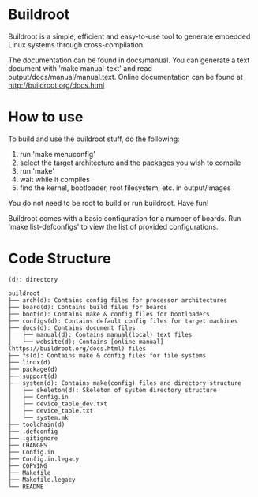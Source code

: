 # Buildroot

Buildroot is a simple, efficient and easy-to-use tool to generate embedded
Linux systems through cross-compilation.

The documentation can be found in docs/manual. You can generate a text
document with 'make manual-text' and read output/docs/manual/manual.text.
Online documentation can be found at http://buildroot.org/docs.html


# How to use
To build and use the buildroot stuff, do the following:

1. run 'make menuconfig'
2. select the target architecture and the packages you wish to compile
3. run 'make'
4. wait while it compiles
5. find the kernel, bootloader, root filesystem, etc. in output/images

You do not need to be root to build or run buildroot.  Have fun!

Buildroot comes with a basic configuration for a number of boards. Run
'make list-defconfigs' to view the list of provided configurations.

# Code Structure
```
(d): directory

buildroot
├── arch(d): Contains config files for processor architectures
├── board(d): Contains build files for boards
├── boot(d): Contains make & config files for bootloaders
├── configs(d): Contains default config files for target machines
├── docs(d): Contains document files
│   ├── manual(d): Contains manual(local) text files
│   └── website(d): Contains [online manual](https://buildroot.org/docs.html) files
├── fs(d): Contains make & config files for file systems
├── linux(d)
├── package(d)
├── support(d)
├── system(d): Contains make(config) files and directory structure
│   ├── skeleton(d): Skeleton of system directory structure
│   ├── Config.in
│   ├── device_table_dev.txt
│   ├── device_table.txt
│   └── system.mk
├── toolchain(d)
├── .defconfig
├── .gitignore
├── CHANGES
├── Config.in
├── Config.in.legacy
├── COPYING
├── Makefile
├── Makefile.legacy
└── README
```
